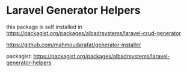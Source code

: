 Laravel Generator Helpers
==========================

this package is self installed in https://packagist.org/packages/albadrsystems/laravel-crud-generator

https://github.com/mahmoudarafat/generator-installer

packagist: https://packagist.org/packages/albadrsystems/laravel-generator-helpers
